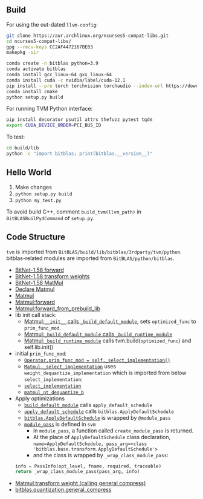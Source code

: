## Build
For using the out-dated `llvm-config`:
```sh
git clone https://aur.archlinux.org/ncurses5-compat-libs.git
cd ncurses5-compat-libs/
gpg --recv-keys CC2AF4472167BE03
makepkg -sir
```

```sh
conda create -n bitblas python=3.9
conda activate bitblas
conda install gcc_linux-64 gxx_linux-64
conda install cuda -c nvidia/label/cuda-12.1
pip install --pre torch torchvision torchaudio --index-url https://download.pytorch.org/whl/nightly/cu121
conda install cmake
python setup.py build
```

For running TVM Python interface:
```sh
pip install decorator psutil attrs thefuzz pytest tqdm
export CUDA_DEVICE_ORDER=PCI_BUS_ID
```

To test:
```sh
cd build/lib
python -c "import bitblas; print(bitblas.__version__)"
```

## Hello World
1. Make changes
2. `python setup.py build`
3. `python my_test.py`

To avoid build C++, comment `build_tvm(llvm_path)` in `BitBLASBuilPydCommand` of `setup.py`.

## Code Structure 
`tvm` is imported from `BitBLAS/build/lib/bitblas/3rdparty/tvm/python`.
bitblas-related modules are imported from `BitBLAS/python/bitblas`.

* [BitNet-1.58 forward](https://github.com/w32zhong/BitBLAS/blob/5674b605d07649b2f16810a0fb0b5745ab63203f/integration/BitNet/utils_quant.py#L143-L144)
* [BitNet-1.58 transform weights](https://github.com/w32zhong/BitBLAS/blob/5674b605d07649b2f16810a0fb0b5745ab63203f/integration/BitNet/utils_quant.py#L92-L93)
* [BitNet-1.58 MatMul](https://github.com/w32zhong/BitBLAS/blob/5674b605d07649b2f16810a0fb0b5745ab63203f/integration/BitNet/utils_quant.py#L77)
* [Declare Matmul](https://github.com/w32zhong/BitBLAS/blob/f4dc3032c27ff0d377a40bf14d6f2c3e6c52c470/python/bitblas/__init__.py#L35)
* [Matmul](python/bitblas/ops/general_matmul.py#L184)
* [Matmul:forward](python/bitblas/ops/general_matmul.py#L480)
* [Matmul:forward\_from\_prebuild\_lib](python/bitblas/ops/operator.py#L287)
* lib init call stack:
    * [Matmul:`__init__` calls `_build_default_module`](python/bitblas/ops/general_matmul.py#L249), sets `optimized_func` to `prim_func_mod`.
    * [Matmul:`_build_default_module` calls `_build_runtime_module`](python/bitblas/ops/general_matmul.py#L360)
    * [Matmul:`_build_runtime_module`](python/bitblas/ops/operator.py#L73) calls tvm.build(`optimized_func`) and self.lib.init()
* initial `prim_func_mod`:
    * [`Operator.prim_func_mod = self._select_implementation()`](python/bitblas/ops/operator.py#L48)
    * [`Matmul._select_implementation`](python/bitblas/ops/general_matmul.py#L362) uses `weight_dequantize_implementation` which is imported from below `select_implementation`:
    * [`select_implementation`](python/bitblas/ops/impl/matmul_dequantize_impl.py#L559)
    * [`matmul_nt_dequantize_b`](python/bitblas/ops/impl/matmul_dequantize_impl.py#L19)
* Apply optimizations
    * [`build_default_module`](python/bitblas/ops/general_matmul.py#L353) calls `apply_default_schedule`
    * [`apply_default_schedule`](python/bitblas/ops/operator.py#L147) calls `bitblas.ApplyDefaultSchedule`
    * [`bitblas.ApplyDefaultSchedule`](python/bitblas/base/transform.py#L37) is wrapped by `@module_pass`
    * [`module_pass`](https://github.com/LeiWang1999/tvm/tree/618306ce3baa2c606d43856afbe6655e4e67b2c8/python/tvm/ir/transform.py#L326) is defined in `svm`
       * in `module_pass`, a function called `create_module_pass` is returned.
       * At the place of `ApplyDefaultSchedule` class declaration, `name=ApplyDefaultSchedule, pass_arg=<class 'bitblas.base.transform.ApplyDefaultSchedule'>`
       * and the class is wrapped by `_wrap_class_module_pass`:
   ```py
   info = PassInfo(opt_level, fname, required, traceable)
   return _wrap_class_module_pass(pass_arg, info)
   ```
* [Matmul:transform weight (calling general compress)](python/bitblas/ops/general_matmul.py#L407)
* [bitblas.quantization.general\_compress](python/bitblas/quantization/utils.py#L54)
